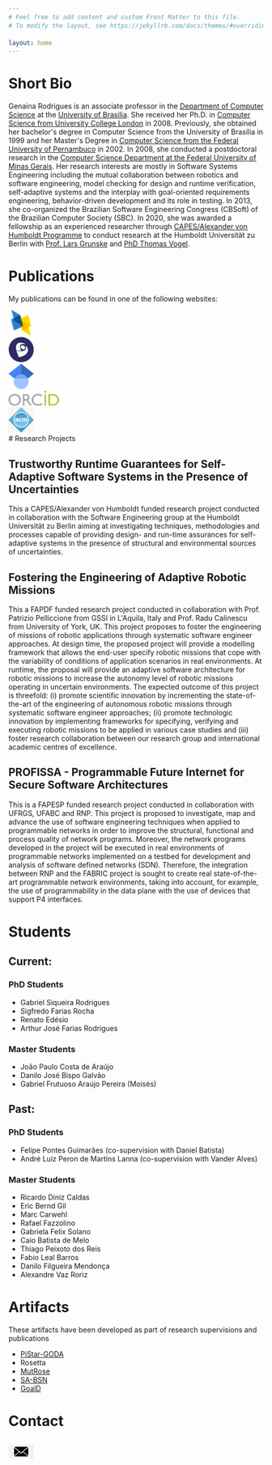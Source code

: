 ```yaml
---
# Feel free to add content and custom Front Matter to this file.
# To modify the layout, see https://jekyllrb.com/docs/themes/#overriding-theme-defaults

layout: home
---
```

# Short Bio
Genaina Rodrigues is an associate professor in the [Department of Computer Science](https://cic.unb.br/) at the [University of Brasília](https://unb.br/). She received her Ph.D. in [Computer Science from University College London](https://www.ucl.ac.uk/computer-science/) in 2008. Previously, she obtained her bachelor's degree in Computer Science from the University of Brasília in 1999 and her Master's Degree in [Computer Science from the Federal University of Pernambuco](https://portal.cin.ufpe.br/) in 2002. In 2008, she conducted a postdoctoral research in the [Computer Science Department at the Federal University of Minas Gerais](https://dcc.ufmg.br/).  Her research interests are mostly in Software Systems Engineering including  the mutual collaboration between robotics and software engineering, model checking for design and runtime verification, self-adaptive systems and the interplay with goal-oriented requirements engineering, behavior-driven development and its role in testing. In 2013, she co-organized the Brazilian Software Engineering Congress (CBSoft) of the Brazilian Computer Society (SBC). In 2020, she was awarded a fellowship as an experienced researcher through [CAPES/Alexander von Humboldt Programme](https://www.humboldt-foundation.de/en/apply/sponsorship-programmes/capes-humboldt-research-fellowship) to conduct research at the Humboldt Universität zu Berlin with [Prof. Lars Grunske](https://www.informatik.hu-berlin.de/de/Members/lars-grunske) and [PhD Thomas Vogel](https://thomas-vogel.github.io/).


# Publications 
My publications can be found in one of the following websites:
<div class="grid grid-cols-2 gap-1 content-center">
<div class="flex justify-center"><a href="https://dblp.org/pid/34/64.html"><img src= "assets/dblp.png" width="50"/></a></div>

<div class="flex justify-center"><a href="http://lattes.cnpq.br/2966913210268454"><img src= "assets/lattes.png" width="50"/></a></div>

<div class="flex justify-center"><a href="https://scholar.google.com/citations?user=qCUFz5AAAAAJ"><img src= "assets/Gscholar.png" width="50"/></a></div>

<div class="flex justify-center"><a href="https://orcid.org/0000-0003-1661-8131"><img src= "assets/orcid2.png" width="100"/></a></div>

<div class='flex justify-center col-span-2'><a href="https://cdn.freebiesupply.com/images/large/2x/association-for-computing-machinery-logo-png-transparent.png"><img src= "assets/acm.jpeg" width="50"/></a></div>
</div>
# Research Projects

## Trustworthy Runtime Guarantees for Self-Adaptive Software Systems in the Presence of Uncertainties
This a CAPES/Alexander von Humboldt funded research project conducted in collaboration with the Software Engineering group at the Humboldt Universität zu Berlin aiming at investigating techniques, methodologies and processes capable of providing design- and run-time assurances for self-adaptive systems in the presence of structural and environmental sources of uncertainties.

## Fostering the Engineering of Adaptive Robotic Missions
This a FAPDF funded research project conducted in collaboration with Prof. Patrizio Pelliccione from GSSI in L'Aquila, Italy and Prof. Radu Calinescu from University of York, UK. This project proposes to foster the engineering of missions of robotic applications through systematic software engineer approaches. At design time, the proposed project will provide a modelling framework that allows the end-user specify robotic missions that cope with the variability of conditions of application scenarios in real environments. At runtime, the proposal will provide an adaptive software architecture for robotic missions to increase the autonomy level of robotic missions operating in uncertain environments. The expected outcome of this project is threefold: (i) promote scientific innovation by incrementing the state-of-the-art of the engineering of autonomous robotic missions through systematic software engineer approaches; (ii) promote technologic innovation by implementing frameworks for specifying, verifying and executing robotic missions to be applied in various case studies and (iii) foster research collaboration between our research group and international academic centres of excellence.

## PROFISSA - Programmable Future Internet for Secure Software Architectures
This is a FAPESP funded research project conducted in collaboration with UFRGS, UFABC and RNP. This project is proposed to investigate, map and advance the use of software engineering techniques when applied to programmable networks in order to improve the structural, functional and process quality of network programs. Moreover, the network programs developed in the project will be executed in real environments of programmable networks implemented on a testbed for development and analysis of software defined networks (SDN). Therefore, the integration between RNP and the FABRIC project is sought to create real state-of-the-art programmable network environments, taking into account, for example, the use of programmability in the data plane with the use of devices that support P4 interfaces.

# Students

## Current: 
### PhD Students
* Gabriel Siqueira Rodrigues
* Sigfredo Farias Rocha
* Renato Edésio
* Arthur José Farias Rodrigues


### Master Students
* João Paulo Costa de Araújo
* Danilo José Bispo Galvão
* Gabriel Frutuoso Araújo Pereira (Moisés) 

## Past:
### PhD Students
* Felipe Pontes Guimarães (co-supervision with Daniel Batista)
* André Luiz Peron de Martins Lanna (co-supervision with Vander Alves)

### Master Students
* Ricardo Diniz Caldas
* Eric Bernd Gil
* Marc Carwehl
* Rafael Fazzolino
* Gabriela Felix Solano
* Caio Batista de Melo
* Thiago Peixoto dos Reis
* Fabio Leal Barros
* Danilo Filgueira Mendonça
* Alexandre Vaz Roriz


# Artifacts

These artifacts have been developed as part of research supervisions and publications  

- [PiStar-GODA](https://github.com/lesunb/pistarGODA-MDP)
- Rosetta
- [MutRose](https://github.com/lesunb/MutRoSe-Repository)
- [SA-BSN](https://github.com/lesunb/bsn)
- [GoalD](https://github.com/lesunb/goald)


# Contact

## [<img src= "assets/email.png" width="50"/>](mailto:genaina@unb.br)

